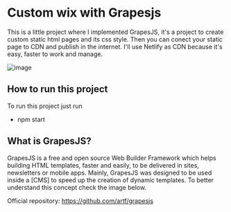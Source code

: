 # Custom wix with Grapesjs

This is a little project where I implemented GrapesJS, it's a project to create custom static html pages and its css style. Then you can conect your static page to CDN and publish in the internet.
I'll use Netlify as CDN because it's easy, faster to work and manage.

![image](https://user-images.githubusercontent.com/43874147/112084543-60602600-8b5f-11eb-81b1-0df8b99378fa.png)


## How to run this project

To run this project just run

- npm start

## What is GrapesJS?

GrapesJS is a free and open source Web Builder Framework which helps building HTML templates, faster and easily, to be delivered in sites, newsletters or mobile apps. Mainly, GrapesJS was designed to be used inside a [CMS] to speed up the creation of dynamic templates. To better understand this concept check the image below.

Official repository: https://github.com/artf/grapesjs

